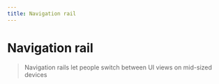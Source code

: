 ```yaml
---
title: Navigation rail
---
```


# Navigation rail

> Navigation rails let people switch between UI views on mid-sized devices

<usage name="navigation-rail"></usage>
